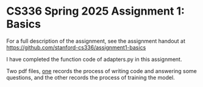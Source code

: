 # CS336 Spring 2025 Assignment 1: Basics

For a full description of the assignment, see the assignment handout at https://github.com/stanford-cs336/assignment1-basics

I have completed the function code of adapters.py in this assignment.

Two pdf files, [one](https://github.com/HongYan-L/cs336_ass1/blob/main/CS336-assignment1.pdf) records the process of writing code and answering some questions, and the other records the process of training the model.
